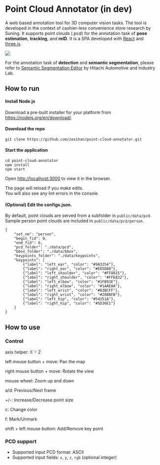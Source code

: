 # Point Cloud Annotator (in dev)

A web based annotation tool for 3D computer vision tasks. The tool is developed in the context of cashier-less convenience store research by Suning. It supports point clouds (.pcd) for the annotation task of **pose estimation**, **tracking**, and **reID**. It is a SPA developed with [React](http://reactjs.org) and [three.js](https://threejs.org/).

<img align="center" src="https://github.com/zexihan/point-cloud-annotator/blob/master/extra/Capture1.png">

For the annotation task of **detection** and **semantic segmentation**, please refer to [Semantic Segmentation Editor](https://github.com/Hitachi-Automotive-And-Industry-Lab/semantic-segmentation-editor) by Hitachi Automotive and Industry Lab.

## How to run

#### Install Node.js

Download a pre-built installer for your platform from https://nodejs.org/en/download/.

#### Download the repo

```
git clone https://github.com/zexihan/point-cloud-annotator.git
```

#### Start the application

```
cd point-cloud-annotator
npm install
npm start
```

Open [http://localhost:3000](http://localhost:3000) to view it in the browser.

The page will reload if you make edits.<br>
You will also see any lint errors in the console.

#### (Optional) Edit the configs.json.

By default, point clouds are served from a subfolder in <code>public/data/pcd</code>. Sample person point clouds are included in <code>public/data/pcd/person</code>.

```
{
    "set_nm": "person",
    "begin_fid": 0,
    "end_fid": 6,
    "pcd_folder": "./data/pcd",
    "bbox_folder": "./data/bbox",
    "keypoints_folder": "./data/keypoints",
    "keypoints": [
        {"label": "left_ear", "color": "#9A3254"},
        {"label": "right_ear", "color": "#E85D88"},
        {"label": "left_shoulder", "color": "#FF8815"},
        {"label": "right_shoulder", "color": "#FFE832"},
        {"label": "left_elbow", "color": "#1FB93E"},
        {"label": "right_elbow", "color": "#1AAEAA"},
        {"label": "left_wrist", "color": "#83BCFF"},
        {"label": "right_wrist", "color": "#208BFB"},
        {"label": "left_hip", "color": "#54351A"},
        {"label": "right_hip", "color": "#5D36E1"}
    ]
}
```

## How to use

### Control

<div>
  axis helper:
  <font style="color:red">X</font>
  <font style="color:lime">Y</font>
  <font style="color:blue">Z</font>
</div>

left mouse button + move: Pan the map

right mouse button + move: Rotate the view

mouse wheel: Zoom up and down

a/d: Previous/Next frame

+/-: Increase/Decrease point size

c: Change color

f: Mark/Unmark

shift + left mouse button: Add/Remove key point

### PCD support

 - Supported input PCD format: ASCII
 - Supported input fields: `x`, `y`, `z`, `rgb` (optional integer)